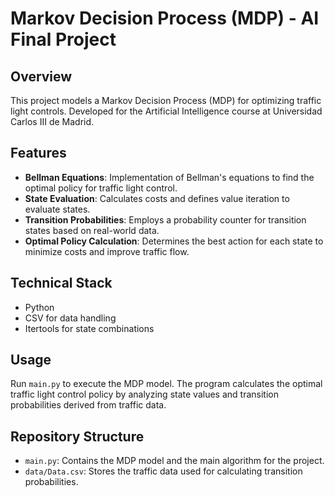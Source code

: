 # Markov Decision Process (MDP) - AI Final Project

## Overview
This project models a Markov Decision Process (MDP) for optimizing traffic light controls. Developed for the Artificial Intelligence course at Universidad Carlos III de Madrid.

## Features
- **Bellman Equations**: Implementation of Bellman's equations to find the optimal policy for traffic light control.
- **State Evaluation**: Calculates costs and defines value iteration to evaluate states.
- **Transition Probabilities**: Employs a probability counter for transition states based on real-world data.
- **Optimal Policy Calculation**: Determines the best action for each state to minimize costs and improve traffic flow.

## Technical Stack
- Python
- CSV for data handling
- Itertools for state combinations

## Usage
Run `main.py` to execute the MDP model. The program calculates the optimal traffic light control policy by analyzing state values and transition probabilities derived from traffic data.

## Repository Structure
- `main.py`: Contains the MDP model and the main algorithm for the project.
- `data/Data.csv`: Stores the traffic data used for calculating transition probabilities.

